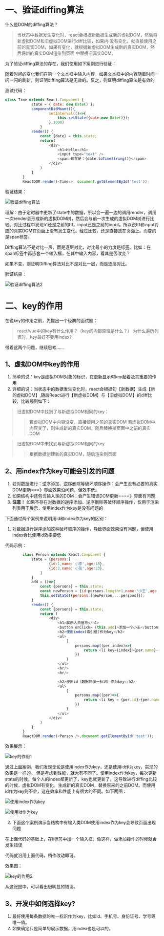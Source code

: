 # 一、验证diffing算法

什么是DOM的diffing算法？  
>当状态中数据发生变化时，react会根据新数据生成新的虚拟DOM，然后将新虚拟DOM和旧虚拟DOM进行diff比较，如果内
>没有变化，就直接使用之前的真实DOM，如果有变化，就根据新虚拟DOM生成新的真实DOM，然后将新的真实DOM渲染到页面
>中替换旧真实DOM。  

为了验证diffing算法的存在，我们使用如下案例进行验证： 

随着时间的变化我们在第一个文本框中输入内容，如果文本框中的内容随着时间一闪一闪的刷新，则证明diffing算法是无效的。反之，则证明diffing算法是有效的

测试代码：
```javascript
class Time extends React.Component {
            state = { date: new Date() };
            componentDidMount(){
                    setInterval(()=>{
                        this.setState({date:new Date()});
                    },1000)
                }
            render() {
                const {date} = this.state;
                return(
                    <div>
                        <h1>Hello</h1>
                        <input type="text" />
                        <span>现在是：{date.toTimeString()}</span>
                    </div>
                )
            }
        }
        ReactDOM.render(<Time/>, document.getElementById('test'));
```

验证结果：  

![验证diffing算法](https://gitee.com/Jeren/cloudimages/raw/master/img/验证diffing算法.gif)

理解：由于定时器中更新了state中的数据，所以会一遍一边的调用render，调用一次render会形成新的虚拟DOM树，然后会与前一次生成的虚拟DOM树进行比较。对比过程中发现h1还是之前的h1，input还是之前的input。所以说h1和input对应的真实DOM在页面上没有发生变化。经过比较，还是直接放在页面上。而变的是span标签。

Diffing算法不是对比一层，而是逐层对比，对比最小的力度是标签。比如：在span标签中再嵌套一个输入框，在其中输入内容，看其是否改变？

如果不变，则证明Diffing算法对比不是对比一层，而是逐层对比。

验证结果：  

![验证diffing算法2](https://gitee.com/Jeren/cloudimages/raw/master/img/验证diffing算法2.gif)


# 二、key的作用

在说key的作用之前，先提出一个经典的面试题：
>react/vue中的key有什么作用？（key的内部原理是什么？）
>为什么遍历列表时，key最好不要用index?

带着这两个问题，继续思考......

## 1、虚拟DOM中key的作用
1. 简单的说：key是虚拟DOM对象的标识，在更新显示时key起着及其重要的作用
2. 详细的说：当状态中的数据发生变化时，react会根据句【新数据】生成【新的虚拟DOM】,随后React进行【新虚拟DOM】与【旧虚拟DOM】的diff比较，比较规则如下：
> 旧虚拟DOM中找到了与新虚拟DOM相同的key：
>> 若虚拟DOM中内容没变，直接使用之前的真实DOM
>> 若虚拟DOM中内容变了，则生成新的真实DOM，随后替换掉页面中之前的真实DOM     

> 旧虚拟DOM中未找到与新虚拟DOM相同的key
>> 根据数据创建新的真实DOM，随后渲染到页面

## 2、用index作为key可能会引发的问题
1.   若对数据进行：逆序添加、逆序删除等破坏顺序操作：会产生没有必要的真实DOM更新===》界面效果没问题，但效率低。
2.   如果结构中还包含输入类的DOM：会产生错误DOM更新====》界面有问题
3.   **注意！** 如果不存在对数据的逆序添加、逆序删除等破坏顺序操作，仅用于渲染列表用于展示，使用index作为key是没有问题的

下面通过两个案例来说明用id和index作为key的区别：
1. 对数据进行逆序添加这种破坏顺序的操作，导致界面效果没有问题，但使用index会比使用id效率要低

代码示例：
```javascript
        class Person extends React.Component {
            state = {persons:[
                    {id:1,name:'小李',age:18},
                    {id:2,name:'小张',age:23},
                ]
            }
            add = ()=>{
                const {persons} = this.state;
                const newPerson = {id:persons.length+1,name:'小王',age : Math.floor(Math.random()*99)}
                this.setState({persons:[newPerson,...persons]});
            }
            render() {
                const {persons} = this.state;
                return (
                    <div>
                        <h1>展示人员信息</h1>
                        <button onClick= {this.add}>添加一个小王</button>
                        <h2>使用index(索引值)作为key</h2>
                        <ul>
                            {
                                persons.map((per,index)=>{
                                    return <li key={index}>{per.name}---{per.age}</li>
                                })
                            }
                        </ul>
                        <hr/>
                        <hr/>

                        <h2>使用id（数据的唯一标识）作为key</h2>
                        <ul>
                            {
                                persons.map((per)=>{
                                    return <li key = {per.id}>{per.name}---{per.age}</li>
                                })
                            }
                        </ul>
                    </div>
                )
            }
        }
        ReactDOM.render(<Person />,document.getElementById('test'));
```

效果展示：  

![key的作用1](https://gitee.com/Jeren/cloudimages/raw/master/img/key的作用1.gif)

通过上面案例，我们发现无论是使用index作为key，还是使用id作为key，实现的效果是一样的。
但是考虑到性能，就大有不同了。使用index作为key，每次更新state的时候，每个人的index都更新了，key也就更新了。这导致进行diffing比较的时候，虚拟DOM有变化，生成新的真实DOM，替换原来的之前DOM。而使用id作为key则不会，这在效率和性能上有很大的不同。如下两图：  

![使用index作为key](https://gitee.com/Jeren/cloudimages/raw/master/img/使用index作key.png)

![使用id作为key](https://gitee.com/Jeren/cloudimages/raw/master/img/使用id作为key.png)

2. 下面这个案例演示当结构中有输入类DOM使用index作为key会导致页面出现问题

在上面代码的基础上，在li标签中加一个输入框，像这样，做添加操作的时候就会发生错误

代码就沿用上面代码，稍作改动即可。

效果图：  

![key的作用2](https://gitee.com/Jeren/cloudimages/raw/master/img/key的作用2.gif)


从这张图中，可以看出很明显的错误。



## 3、开发中如何选择key?
1.   最好使用每条数据的唯一标识作为key，比如id、手机号、身份证号、学号等唯一值。
2.   如果确定只是简单的展示数据，用index也是可以的。
